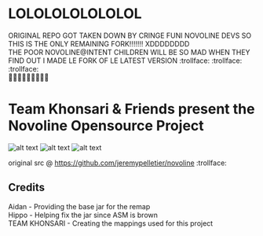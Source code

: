 # LOLOLOLOLOLOLOL
ORIGINAL REPO GOT TAKEN DOWN BY CRINGE FUNI NOVOLINE DEVS SO THIS IS THE ONLY REMAINING FORK!!!!!!! XDDDDDDDD  
THE POOR NOVOLINE@INTENT CHILDREN WILL BE SO MAD WHEN THEY FIND OUT I MADE LE FORK OF LE LATEST VERSION :trollface: :trollface: :trollface:  
💪💪💪😡😡😡😠😇😇


# Team Khonsari & Friends present the Novoline Opensource Project
![alt text](https://cdn.discordapp.com/attachments/826624228458496010/907852691676491776/unknown.png)
![alt text](https://cdn.discordapp.com/attachments/884669714654187570/912818948007952414/Screen_Shot_2021-11-23_at_1.png)
![alt text](https://cdn.discordapp.com/attachments/911356846458150973/913585114036973658/unknown.png)

original src @ https://github.com/jeremypelletier/novoline :trollface:

## Credits
Aidan - Providing the base jar for the remap\
Hippo - Helping fix the jar since ASM is brown\
TEAM KHONSARI - Creating the mappings used for this project
